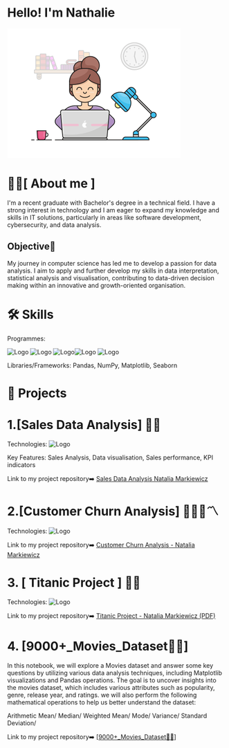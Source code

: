 
# Hello! I'm Nathalie
<img src="https://github.com/Nathalie246/Nathalie246/blob/main/mygif.gif" width="400" height="300" alt="Opis gifu">









# 🧑‍💻[ **About me** ]
I'm a recent graduate with Bachelor's degree in a technical field. I have a strong interest in technology and I am eager to expand my knowledge and skills in IT solutions, particularly in areas like software development, cybersecurity, and data analysis.


## **Objective**🚀
My journey in computer science has led me to develop a passion for data analysis. I aim to apply and further develop my skills in data interpretation, statistical analysis and visualisation, contributing to data-driven decision making within an innovative and growth-oriented organisation.


# 🛠️ **Skills**


Programmes:

<img src="https://github.com/user-attachments/assets/44a0173f-8490-412c-a71b-276f18953d51" width="150" alt="Logo"> <img src="https://github.com/user-attachments/assets/ffdce1fe-19c7-46b2-ac52-31773cb889d2" width="200" height="100" alt="Logo"> <img src="https://github.com/user-attachments/assets/91dc77fc-2d5e-4b52-bc17-264d3004bf1b" width="150" alt="Logo"><img src="https://github.com/user-attachments/assets/9ba2e57b-bc29-4591-ae65-a3db602094bd" width="150" alt="Logo"> <img src="https://github.com/user-attachments/assets/2c26ac37-f89e-4b29-972e-9b8f7661c0c5" width="150" alt="Logo">






Libraries/Frameworks: Pandas, NumPy, Matplotlib, Seaborn




# 📂 **Projects**

# 1.[Sales Data Analysis] 🛒💲


Technologies: <img src="https://github.com/user-attachments/assets/ffdce1fe-19c7-46b2-ac52-31773cb889d2" width="200" height="100" alt="Logo">



Key Features: Sales Analysis, Data visualisation, Sales performance, KPI indicators


Link to my project repository➡️ [Sales Data Analysis Natalia Markiewicz](https://github.com/Nathalie246/Nathalie246/blob/main/Sales%20Data%20Analysis%20Natalia%20Markiewicz.pdf)




# 2.[Customer Churn Analysis] 👩🏻‍💻〽️

Technologies: <img src="https://github.com/user-attachments/assets/ffdce1fe-19c7-46b2-ac52-31773cb889d2" width="200" height="100" alt="Logo">

Link to my project repository➡️ [Customer Churn Analysis - Natalia Markiewicz](https://github.com/Nathalie246/Nathalie246/blob/main/Customer%20Churn%20Analysis%20Natalia%20Markiewicz.pdf)






# 3. [ Titanic Project ] 🚢🎫 

Technologies: <img src="https://github.com/user-attachments/assets/ffdce1fe-19c7-46b2-ac52-31773cb889d2" width="200" height="100" alt="Logo">


Link to my project repository➡️  [Titanic Project - Natalia Markiewicz (PDF)](https://github.com/Nathalie246/Nathalie246/blob/main/Titanic%20Project%20Natalia%20Markiewicz%20pdf.pdf)



# 4. [9000+_Movies_Dataset🍿🎥]
In this notebook, we will explore a Movies dataset and answer some key questions by utilizing various data analysis techniques, including Matplotlib visualizations and Pandas operations. The goal is to uncover insights into the movies dataset, which includes various attributes such as popularity, genre, release year, and ratings.
we will also perform the following mathematical operations to help us better understand the dataset:

Arithmetic Mean/
Median/
Weighted Mean/
Mode/
Variance/
Standard Deviation/

Link to my project repository➡️ [[9000+_Movies_Dataset🍿🎥]](https://github.com/Nathalie246/Nathalie246/blob/main/9000%2B_Movies_Dataset%F0%9F%8D%BF%F0%9F%8E%A5ipynb.ipynb)






